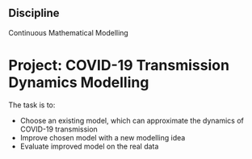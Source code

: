 ## Discipline
Continuous Mathematical Modelling

# Project: COVID-19 Transmission Dynamics Modelling

The task is to:
- Choose an existing model, which can approximate the dynamics 
of COVID-19 transmission
- Improve chosen model with a new modelling idea
- Evaluate improved model on the real data

